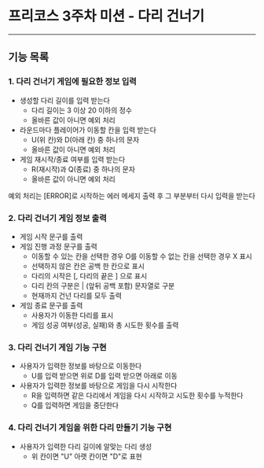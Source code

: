 # 프리코스 3주차 미션 - 다리 건너기

---

## 기능 목록

### 1. 다리 건너기 게임에 필요한 정보 입력
- 생성할 다리 길이를 입력 받는다
    - 다리 길이는 3 이상 20 이하의 정수
    - 올바른 값이 아니면 예외 처리
- 라운드마다 플레이어가 이동할 칸을 입력 받는다
    - U(위 칸)와 D(아래 칸) 중 하나의 문자
    - 올바른 값이 아니면 예외 처리
- 게임 재시작/종료 여부를 입력 받는다
    - R(재시작)과 Q(종료) 중 하나의 문자
    - 올바른 값이 아니면 예외 처리

예외 처리는 [ERROR]로 시작하는 에러 메세지 출력 후 그 부분부터 다시 입력을 받는다

### 2. 다리 건너기 게임 정보 출력
- 게임 시작 문구를 출력
- 게임 진행 과정 문구를 출력
    - 이동할 수 있는 칸을 선택한 경우 O를 이동할 수 없는 칸을 선택한 경우 X 표시
    - 선택하지 않은 칸은 공백 한 칸으로 표시
    - 다리의 시작은 [, 다리의 끝은 ] 으로 표시
    - 다리 칸의 구분은 | (앞뒤 공백 포함) 문자열로 구분
    - 현재까지 건넌 다리를 모두 출력 
- 게임 종료 문구를 출력
  - 사용자가 이동한 다리를 표시
  - 게임 성공 여부(성공, 실패)와 총 시도한 횟수를 출력

### 3. 다리 건너기 게임 기능 구현
- 사용자가 입력한 정보를 바탕으로 이동한다
  - U를 입력 받으면 위로 D를 입력 받으면 아래로 이동
- 사용자가 입력한 정보를 바탕으로 게임을 다시 시작한다
  - R을 입력하면 같은 다리에서 게임을 다시 시작하고 시도한 횟수를 누적한다
  - Q를 입력하면 게임을 중단한다

### 4. 다리 건너기 게임을 위한 다리 만들기 기능 구현
- 사용자가 입력한 다리 길이에 알맞는 다리 생성
  - 위 칸이면 "U" 아랫 칸이면 "D"로 표현



